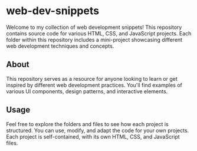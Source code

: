 # web-dev-snippets
 Welcome to my collection of web development snippets! This repository contains source code for various HTML, CSS, and JavaScript projects. Each folder within this repository includes a mini-project showcasing different web development techniques and concepts.

## About

This repository serves as a resource for anyone looking to learn or get inspired by different web development practices. You'll find examples of various UI components, design patterns, and interactive elements.

## Usage

Feel free to explore the folders and files to see how each project is structured. You can use, modify, and adapt the code for your own projects. Each project is self-contained, with its own HTML, CSS, and JavaScript files.

